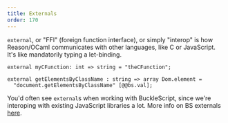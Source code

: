 ```yaml
---
title: Externals
order: 170
---
```


`external`, or "FFI" (foreign function interface), or simply "interop" is how Reason/OCaml communicates with other languages, like C or JavaScript. It's like mandatorily typing a let-binding.

```reason
external myCFunction: int => string = "theCFunction";
```

```reason
external getElementsByClassName : string => array Dom.element =
  "document.getElementsByClassName" [@@bs.val];
```

You'd often see `external`s when working with BuckleScript, since we're interoping with existing JavaScript libraries a lot. More info on BS externals [here](http://bucklescript.github.io/bucklescript/Manual.html#_binding_to_simple_js_functions_values).
